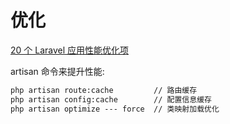 # 优化

[20 个 Laravel 应用性能优化项](https://learnku.com/laravel/t/24559)

artisan 命令来提升性能:

```sh
php artisan route:cache         // 路由缓存
php artisan config:cache        // 配置信息缓存
php artisan optimize --- force  // 类映射加载优化
```
